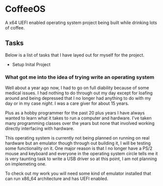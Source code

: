 # CoffeeOS

A x64 UEFI enabled operating system project being built while drinking lots of coffee.

## Tasks

Below is a list of tasks that I have layed out for myself for the project.

- Setup Inital Project


### What got me into the idea of trying write an operating system

Well about a year ago now, I had to go on full diability because of some medical issues. I had nothing to do through out my day except for loafing around and being depressed that I no longer had anything to do with my day or in my case *night*. I was a care giver for about 15 years.

Plus as a hobby programmer for the past 20 plus years I have always wanted to learn what it takes to run a computer and hardware. I've taken many programming classes over the years but none that involved working directly interfacing with hardware.

This operating system is currently not being planned on running on real hardware but an emulator though through out building it, I will be testing some functionality on it. One major reason is that I no longer have a PS/2 mouse and keyboard and everyone in the operating system circle tells me it is very taunting task to write a USB driver so at this point, I am not planning on implemeting one.

To check out my work you will need some kind of emulator installed that can run x86_64 architecture and has UEFI enabled.
